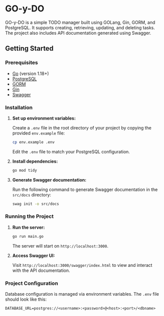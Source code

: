 # GO-y-DO

GO-y-DO is a simple TODO manager built using GOLang, Gin, GORM, and PostgreSQL. It supports creating, retrieving, updating, and deleting tasks. The project also includes API documentation generated using Swagger.

## Getting Started

### Prerequisites

- [Go](https://golang.org/doc/install) (version 1.18+)
- [PostgreSQL](https://www.postgresql.org/download/)
- [GORM](https://gorm.io/)
- [Gin](https://github.com/gin-gonic/gin)
- [Swagger](https://swagger.io/tools/swagger-ui/)

### Installation

1. **Set up environment variables:**

   Create a `.env` file in the root directory of your project by copying the provided `env.example` file:

   ```sh
   cp env.example .env
   ```

   Edit the `.env` file to match your PostgreSQL configuration.

2. **Install dependencies:**

   ```sh
   go mod tidy
   ```

3. **Generate Swagger documentation:**

   Run the following command to generate Swagger documentation in the `src/docs` directory:

   ```sh
   swag init -o src/docs
   ```

### Running the Project

1. **Run the server:**

   ```sh
   go run main.go
   ```

   The server will start on `http://localhost:3000`.

2. **Access Swagger UI:**

   Visit `http://localhost:3000/swagger/index.html` to view and interact with the API documentation.

### Project Configuration

Database configuration is managed via environment variables. The `.env` file should look like this:

```
DATABASE_URL=postgres://<username>:<password>@<host>:<port>/<dbname>
```
